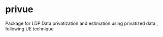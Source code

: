 # privue
Package for LDP Data privatization and estimation using privatized data , following UE technique
